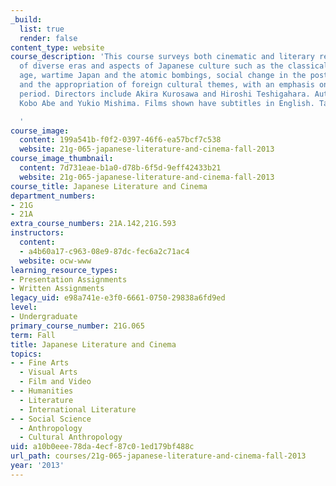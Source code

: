 ```yaml
---
_build:
  list: true
  render: false
content_type: website
course_description: 'This course surveys both cinematic and literary representations
  of diverse eras and aspects of Japanese culture such as the classical era, the samurai
  age, wartime Japan and the atomic bombings, social change in the postwar period,
  and the appropriation of foreign cultural themes, with an emphasis on the modern
  period. Directors include Akira Kurosawa and Hiroshi Teshigahara. Authors include
  Kobo Abe and Yukio Mishima. Films shown have subtitles in English. Taught in English.

  '
course_image:
  content: 199a541b-f0f2-0397-46f6-ea57bcf7c538
  website: 21g-065-japanese-literature-and-cinema-fall-2013
course_image_thumbnail:
  content: 7d731eae-b1a0-d78b-6f5d-9eff42433b21
  website: 21g-065-japanese-literature-and-cinema-fall-2013
course_title: Japanese Literature and Cinema
department_numbers:
- 21G
- 21A
extra_course_numbers: 21A.142,21G.593
instructors:
  content:
  - a4b60a17-c963-08e9-87dc-fec6a2c71ac4
  website: ocw-www
learning_resource_types:
- Presentation Assignments
- Written Assignments
legacy_uid: e98a741e-e3f0-6661-0750-29838a6fd9ed
level:
- Undergraduate
primary_course_number: 21G.065
term: Fall
title: Japanese Literature and Cinema
topics:
- - Fine Arts
  - Visual Arts
  - Film and Video
- - Humanities
  - Literature
  - International Literature
- - Social Science
  - Anthropology
  - Cultural Anthropology
uid: a10b0eee-78da-4ecf-87c0-1ed179bf488c
url_path: courses/21g-065-japanese-literature-and-cinema-fall-2013
year: '2013'
---
```

